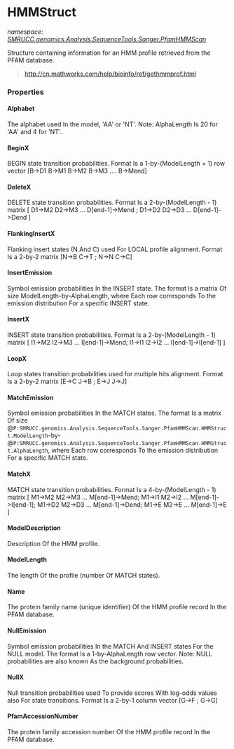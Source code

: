 ﻿# HMMStruct
_namespace: [SMRUCC.genomics.Analysis.SequenceTools.Sanger.PfamHMMScan](./index.md)_

Structure containing information for an HMM profile retrieved from the PFAM database.

> 
>  http://cn.mathworks.com/help/bioinfo/ref/gethmmprof.html
>  



### Properties

#### Alphabet
The alphabet used In the model, 'AA' or 'NT'. Note: AlphaLength Is 20 for 'AA' and 4 for 'NT'.
#### BeginX
BEGIN state transition probabilities.
 Format Is a 1-by-(ModelLength + 1) row vector
 [B->D1 B->M1 B->M2 B->M3 .... B->Mend]
#### DeleteX
DELETE state transition probabilities.
 Format Is a 2-by-(ModelLength - 1) matrix
 [ D1->M2 D2->M3 ... D[end-1]->Mend ;
 D1->D2 D2->D3 ... D[end-1]->Dend ]
#### FlankingInsertX
Flanking insert states (N And C) used For LOCAL profile alignment.
 Format Is a 2-by-2 matrix
 [N->B C->T ;
 N->N C->C]
#### InsertEmission
Symbol emission probabilities In the INSERT state.
 The format Is a matrix Of size ModelLength-by-AlphaLength, where Each row corresponds To the emission distribution For a specific INSERT state.
#### InsertX
INSERT state transition probabilities.
 Format Is a 2-by-(ModelLength - 1) matrix
 [ I1->M2 I2->M3 ... I[end-1]->Mend;
 I1->I1 I2->I2 ... I[end-1]->I[end-1] ]
#### LoopX
Loop states transition probabilities used for multiple hits alignment.
 Format Is a 2-by-2 matrix
 [E->C J->B ;
 E->J J->J]
#### MatchEmission
Symbol emission probabilities In the MATCH states.
 The format Is a matrix Of size @``P:SMRUCC.genomics.Analysis.SequenceTools.Sanger.PfamHMMScan.HMMStruct.ModelLength``-by-@``P:SMRUCC.genomics.Analysis.SequenceTools.Sanger.PfamHMMScan.HMMStruct.AlphaLength``, where Each row corresponds To the emission distribution For a specific MATCH state.
#### MatchX
MATCH state transition probabilities.
 Format Is a 4-by-(ModelLength - 1) matrix
 [ M1->M2 M2->M3 ... M[end-1]->Mend;
 M1->I1 M2->I2 ... M[end-1]->I[end-1];
 M1->D2 M2->D3 ... M[end-1]->Dend;
 M1->E M2->E ... M[end-1]->E ]
#### ModelDescription
Description Of the HMM profile.
#### ModelLength
The length Of the profile (number Of MATCH states).
#### Name
The protein family name (unique identifier) Of the HMM profile record In the PFAM database.
#### NullEmission
Symbol emission probabilities In the MATCH And INSERT states For the NULL model.
 The format Is a 1-by-AlphaLength row vector.
 Note: NULL probabilities are also known As the background probabilities.
#### NullX
Null transition probabilities used To provide scores With log-odds values also For state transitions.
 Format Is a 2-by-1 column vector
 [G->F ; G->G]
#### PfamAccessionNumber
The protein family accession number Of the HMM profile record In the PFAM database.
